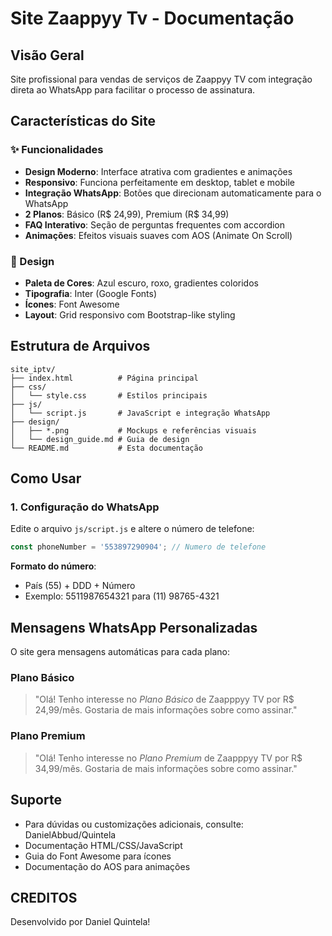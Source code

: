 # Site Zaappyy Tv - Documentação

## Visão Geral
Site profissional para vendas de serviços de Zaappyy TV com integração direta ao WhatsApp para facilitar o processo de assinatura.

## Características do Site

### ✨ Funcionalidades
- **Design Moderno**: Interface atrativa com gradientes e animações
- **Responsivo**: Funciona perfeitamente em desktop, tablet e mobile
- **Integração WhatsApp**: Botões que direcionam automaticamente para o WhatsApp
- **2 Planos**: Básico (R$ 24,99), Premium (R$ 34,99)
- **FAQ Interativo**: Seção de perguntas frequentes com accordion
- **Animações**: Efeitos visuais suaves com AOS (Animate On Scroll)

### 🎨 Design
- **Paleta de Cores**: Azul escuro, roxo, gradientes coloridos
- **Tipografia**: Inter (Google Fonts)
- **Ícones**: Font Awesome
- **Layout**: Grid responsivo com Bootstrap-like styling

## Estrutura de Arquivos

```
site_iptv/
├── index.html          # Página principal
├── css/
│   └── style.css       # Estilos principais
├── js/
│   └── script.js       # JavaScript e integração WhatsApp
├── design/
│   ├── *.png           # Mockups e referências visuais
│   └── design_guide.md # Guia de design
└── README.md           # Esta documentação
```

## Como Usar

### 1. Configuração do WhatsApp
Edite o arquivo `js/script.js` e altere o número de telefone:

```javascript
const phoneNumber = '553897290904'; // Numero de telefone 
```

**Formato do número**: 
- País (55) + DDD + Número
- Exemplo: 5511987654321 para (11) 98765-4321

## Mensagens WhatsApp Personalizadas

O site gera mensagens automáticas para cada plano:

### Plano Básico
> "Olá! Tenho interesse no *Plano Básico* de Zaapppyy TV por R$ 24,99/mês. Gostaria de mais informações sobre como assinar."

### Plano Premium  
> "Olá! Tenho interesse no *Plano Premium* de Zaapppyy TV  por R$ 34,99/mês. Gostaria de mais informações sobre como assinar."

## Suporte
- Para dúvidas ou customizações adicionais, consulte: DanielAbbud/Quintela 
- Documentação HTML/CSS/JavaScript
- Guia do Font Awesome para ícones
- Documentação do AOS para animações

## CREDITOS 
Desenvolvido por Daniel Quintela!

